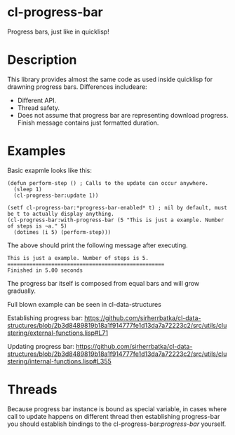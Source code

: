 # cl-progress-bar
Progress bars, just like in quicklisp!

# Description
This library provides almost the same code as used inside quicklisp for drawning progress bars. Differences includeare:
* Different API.
* Thread safety.
* Does not assume that progress bar are representing download progress. Finish message contains just formatted duration.

# Examples
Basic exapmle looks like this:
```
(defun perform-step () ; Calls to the update can occur anywhere.
  (sleep 1)
  (cl-progress-bar:update 1))

(setf cl-progress-bar:*progress-bar-enabled* t) ; nil by default, must be t to actually display anything.
(cl-progress-bar:with-progress-bar (5 "This is just a example. Number of steps is ~a." 5)
  (dotimes (i 5) (perform-step)))
```
The above should print the following message after executing.
```
This is just a example. Number of steps is 5.
==================================================
Finished in 5.00 seconds
```
The progress bar itself is composed from equal bars and will grow gradually.

Full blown example can be seen in cl-data-structures

Establishing progress bar: https://github.com/sirherrbatka/cl-data-structures/blob/2b3d8489819b18a1f914777fe1d13da7a72223c2/src/utils/clustering/external-functions.lisp#L71

Updating progress bar: https://github.com/sirherrbatka/cl-data-structures/blob/2b3d8489819b18a1f914777fe1d13da7a72223c2/src/utils/clustering/internal-functions.lisp#L355

# Threads
Because progress bar instance is bound as special variable, in cases where call to update happens on different thread then establishing progress-bar you should establish bindings to the cl-progress-bar:*progress-bar* yourself.